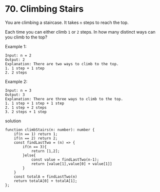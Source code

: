 # 70. Climbing Stairs

You are climbing a staircase. It takes `n` steps to reach the top.

Each time you can either climb `1` or `2` steps. In how many distinct ways can you climb to the top?

Example 1:
```
Input: n = 2
Output: 2
Explanation: There are two ways to climb to the top.
1. 1 step + 1 step
2. 2 steps
```
Example 2:
```
Input: n = 3
Output: 3
Explanation: There are three ways to climb to the top.
1. 1 step + 1 step + 1 step
2. 1 step + 2 steps
3. 2 steps + 1 step
```

solution
```
function climbStairs(n: number): number {
    if(n == 1) return 1;
    if(n == 2) return 2;
    const findLastTwo = (n) => {
        if(n == 3){
            return [1,2];
        }else{
            const value = findLastTwo(n-1);
            return [value[1],value[0] + value[1]]
        }
    }
    const totalA = findLastTwo(n)
    return totalA[0] + totalA[1];
};
```